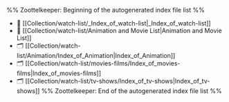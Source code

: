 %% Zoottelkeeper: Beginning of the autogenerated index file list  %%
- 📄 [[Collection/watch-list/_Index_of_watch-list|_Index_of_watch-list]]
- 📄 [[Collection/watch-list/Animation and Movie List|Animation and Movie List]]
- 🗂️ [[Collection/watch-list/Animation/Index_of_Animation|Index_of_Animation]]
- 🗂️ [[Collection/watch-list/movies-films/Index_of_movies-films|Index_of_movies-films]]
- 🗂️ [[Collection/watch-list/tv-shows/Index_of_tv-shows|Index_of_tv-shows]]
%% Zoottelkeeper: End of the autogenerated index file list  %%
